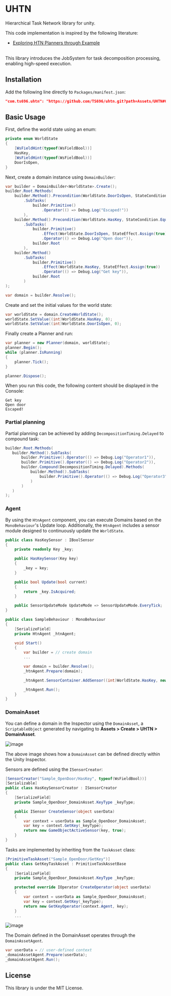 # UHTN
Hierarchical Task Network library for unity.

This code implementation is inspired by the following literature:
- [Exploring HTN Planners through Example](http://www.gameaipro.com/GameAIPro/GameAIPro_Chapter12_Exploring_HTN_Planners_through_Example.pdf)

<br>
This library introduces the JobSystem for task decomposition processing, enabling high-speed execution.

## Installation
Add the following line directly to `Packages/manifest.json`:
```json
"com.ts696.uhtn": "https://github.com/TS696/uhtn.git?path=Assets/UHTN#0.1.3"
```

## Basic Usage
First, define the world state using an enum:
```csharp
private enum WorldState 
{
    [WsFieldHint(typeof(WsFieldBool))]
    HasKey,
    [WsFieldHint(typeof(WsFieldBool))]
    DoorIsOpen,
}
```
Next, create a domain instance using `DomainBuilder`:
```csharp
var builder = DomainBuilder<WorldState>.Create();
builder.Root.Methods(
    builder.Method().Precondition(WorldState.DoorIsOpen, StateCondition.Equal(true))
        .SubTasks(
            builder.Primitive()
                .Operator(() => Debug.Log("Escaped!"))
        ),
    builder.Method().Precondition(WorldState.HasKey, StateCondition.Equal(true))
        .SubTasks(
            builder.Primitive()
                .Effect(WorldState.DoorIsOpen, StateEffect.Assign(true))
                .Operator(() => Debug.Log("Open door")),
            builder.Root
        ),
    builder.Method()
        .SubTasks(
            builder.Primitive()
                .Effect(WorldState.HasKey, StateEffect.Assign(true))
                .Operator(() => Debug.Log("Get key")),
            builder.Root
        )
);

var domain = builder.Resolve();
```

Create and set the initial values for the world state:
```csharp
var worldState = domain.CreateWorldState();
worldState.SetValue((int)WorldState.HasKey, 0);
worldState.SetValue((int)WorldState.DoorIsOpen, 0);
```

Finally create a Planner and run:
```csharp
var planner = new Planner(domain, worldState);
planner.Begin();
while (planner.IsRunning)
{
    planner.Tick();
}

planner.Dispose();
```

When you run this code, the following content should be displayed in the Console:
```
Get key
Open door
Escaped!
```

### Partial planning
Partial planning can be achieved by adding `DecompositionTiming.Delayed` to compound task:
```csharp
builder.Root.Methods(
   builder.Method().SubTasks(
       builder.Primitive().Operator(() => Debug.Log("Operator1")),
       builder.Primitive().Operator(() => Debug.Log("Operator2")),
       builder.Compound(DecompositionTiming.Delayed).Methods(
           builder.Method().SubTasks(
               builder.Primitive().Operator(() => Debug.Log("Operator3"))
           )
       )
   )
);
```
### Agent
By using the `HtnAgent` component, you can execute Domains based on the `MonoBehaviour`'s Update loop. Additionally, the `HtnAgent` includes a sensor module designed to continuously update the `WorldState`.

```csharp
public class HasKeySensor : IBoolSensor
{
    private readonly Key _key;

    public HasKeySensor(Key key)
    {
        _key = key;
    }

    public bool Update(bool current)
    {
        return _key.IsAcquired;
    }

    public SensorUpdateMode UpdateMode => SensorUpdateMode.EveryTick;
}
```

```csharp
public class SampleBehaviour : MonoBehaviour
{
    [SerializeField]
    private HtnAgent _htnAgent;

    void Start()
    {
        var builder = // create domain
        ...

        var domain = builder.Resolve();
        _htnAgent.Prepare(domain);

        _htnAgent.SensorContainer.AddSensor((int)WorldState.HasKey, new HasKeySensor(_key));

        _htnAgent.Run();
    }
}
```

### DomainAsset
You can define a domain in the Inspector using the `DomainAsset`, a `ScriptableObject` generated by navigating to **Assets > Create > UHTN > DomainAsset**.

![image](https://github.com/user-attachments/assets/2dc009f4-912f-4209-bd9e-95cd196a5228)

The above image shows how a `DomainAsset` can be defined directly within the Unity Inspector.

Sensors are defined using the `ISensorCreator`:
```csharp
[SensorCreator("Sample_OpenDoor/HasKey", typeof(WsFieldBool))]
[Serializable]
public class HasKeySensorCreator : ISensorCreator
{
    [SerializeField]
    private Sample_OpenDoor_DomainAsset.KeyType _keyType;

    public ISensor CreateSensor(object userData)
    {
        var context = userData as Sample_OpenDoor_DomainAsset;
        var key = context.GetKey(_keyType);
        return new GameObjectActiveSensor(key, true);
    }
}
```

Tasks are implemented by inheriting from the `TaskAsset` class:
```csharp
[PrimitiveTaskAsset("Sample_OpenDoor/GetKey")]
public class GetKeyTaskAsset : PrimitiveTaskAssetBase
{
    [SerializeField]
    private Sample_OpenDoor_DomainAsset.KeyType _keyType;

    protected override IOperator CreateOperator(object userData)
    {
        var context = userData as Sample_OpenDoor_DomainAsset;
        var key = context.GetKey(_keyType);
        return new GetKeyOperator(context.Agent, key);
    }
    ...
```
![image](https://github.com/user-attachments/assets/03bffb3e-b70f-404d-85d9-04bbbd06cb05)

The Domain defined in the DomainAsset operates through the `DomainAssetAgent`.
 ```csharp
 var userData = // user-defined context
 _domainAssetAgent.Prepare(userData);
 _domainAssetAgent.Run();
``` 
## License
This library is under the MIT License.
